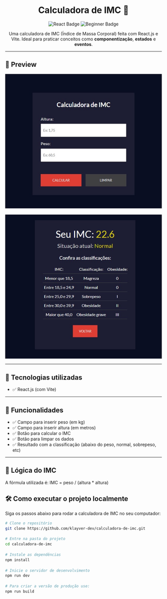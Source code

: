 <h1 align="center">Calculadora de IMC 🧮</h1>

<p align="center">
  <img src="https://img.shields.io/badge/React.js-2025-blue?style=for-the-badge&logo=react" alt="React Badge" />
  <img src="https://img.shields.io/badge/Projeto-Iniciante-brightgreen?style=for-the-badge" alt="Beginner Badge" />
</p>

<p align="center">
  Uma calculadora de IMC (Índice de Massa Corporal) feita com React.js e Vite. Ideal para praticar conceitos como <b>componentização</b>, <b>estados</b> e <b>eventos</b>.
</p>

---

## 📸 Preview

<div align="center">
  <img src="public/tela-inicial.jpg" alt="Tela inicial" width="600" />
  <br /><br />
  <img src="public/tela-tabela-imc.jpg" alt="Tabela de classificação IMC" width="600" />
</div>

---

## 🚀 Tecnologias utilizadas

- ✅ React.js (com Vite)

---

## 📐 Funcionalidades

- ✅ Campo para inserir peso (em kg)
- ✅ Campo para inserir altura (em metros)
- ✅ Botão para calcular o IMC
- ✅ Botão para limpar os dados
- ✅ Resultado com a classificação (abaixo do peso, normal, sobrepeso, etc)

---

## 🧠 Lógica do IMC

A fórmula utilizada é: IMC = peso / (altura * altura)


## 🛠️ Como executar o projeto localmente

Siga os passos abaixo para rodar a calculadora de IMC no seu computador:


```bash
# Clone o repositório
git clone https://github.com/klayver-dev/calculadora-de-imc.git

# Entre na pasta do projeto
cd calculadora-de-imc

# Instale as dependências
npm install

# Inicie o servidor de desenvolvimento
npm run dev

# Para criar a versão de produção use:
npm run build
